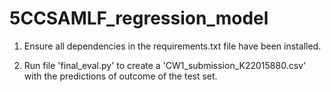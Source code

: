 # 5CCSAMLF_regression_model

1. Ensure all dependencies in the requirements.txt file have been installed.

2. Run file 'final_eval.py' to create a 'CW1_submission_K22015880.csv' with the predictions of outcome of the test set.
